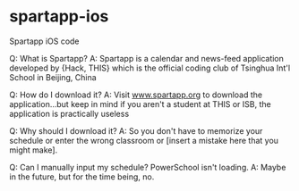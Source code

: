 # spartapp-ios
Spartapp iOS code

Q: What is Spartapp?
A: Spartapp is a calendar and news-feed application developed by {Hack, THIS}
which is the official coding club of Tsinghua Int'l School in Beijing, China

Q: How do I download it?
A: Visit www.spartapp.org to download the application...but keep in mind if you
aren't a student at THIS or ISB, the application is practically useless

Q: Why should I download it?
A: So you don't have to memorize your schedule or enter the wrong classroom or
[insert a mistake here that you might make].

Q: Can I manually input my schedule? PowerSchool isn't loading.
A: Maybe in the future, but for the time being, no.
